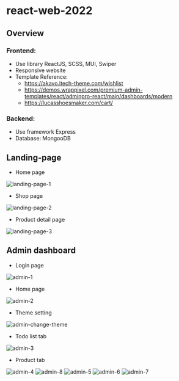 ﻿# react-web-2022
## Overview
### Frontend:
- Use library ReactJS, SCSS, MUI, Swiper
- Responsive website
- Template Reference: 
    + https://akavo.itech-theme.com/wishlist
    + https://demos.wrappixel.com/premium-admin-templates/react/adminpro-react/main/dashboards/modern
    + https://lucasshoesmaker.com/cart/
### Backend:
- Use framework Express
- Database: MongooDB
## Landing-page
- Home page

![landing-page-1](https://user-images.githubusercontent.com/61639718/174820522-8fd0d5eb-908d-4af0-a73e-381c04f3957c.png)

- Shop page

![landing-page-2](https://user-images.githubusercontent.com/61639718/174820596-72a1b9f2-87ca-4425-8fac-5db5ca40da77.png)

- Product detail page

![landing-page-3](https://user-images.githubusercontent.com/61639718/174820600-c70123d1-80d4-40e8-a7dd-b798286ea2df.png)
## Admin dashboard
- Login page

![admin-1](https://user-images.githubusercontent.com/61639718/174821629-8fe3fb53-c9fc-4738-b157-604dd12de978.png)

- Home page

![admin-2](https://user-images.githubusercontent.com/61639718/174821646-5d19efdf-d987-45b9-9267-ed1410997044.png)

- Theme setting

![admin-change-theme](https://user-images.githubusercontent.com/61639718/174821689-28c21484-0a41-476c-bf91-ec290d5e04e2.png)

- Todo list tab

![admin-3](https://user-images.githubusercontent.com/61639718/174821654-2f73eade-a875-470b-846f-2b840d3e3980.png)

- Product tab 

![admin-4](https://user-images.githubusercontent.com/61639718/174821659-2834aa6f-10e9-421a-8c9a-8f7a10541275.png)
![admin-8](https://user-images.githubusercontent.com/61639718/174821685-782abb04-baf7-49a7-b5f5-3c95a1d6558d.png)
![admin-5](https://user-images.githubusercontent.com/61639718/174821672-4f871520-6a9a-4c25-b9d2-99350de625f0.png)
![admin-6](https://user-images.githubusercontent.com/61639718/174821678-2364836f-2d27-4f57-9348-470ee3cdb020.png)
![admin-7](https://user-images.githubusercontent.com/61639718/174821681-ed558811-60f0-4b63-be2a-aac2301d80b4.png)




